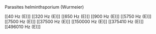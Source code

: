 Parasites helminthsporium (Wurmeier)

[[40 Hz (E)]]
[[320 Hz (E)]]
[[650 Hz (E)]]
[[900 Hz (E)]]
[[5750 Hz (E)]]
[[7500 Hz (E)]]
[[37500 Hz (E)]]
[[150000 Hz (E)]]
[[375410 Hz (E)]]
[[496010 Hz (E)]]